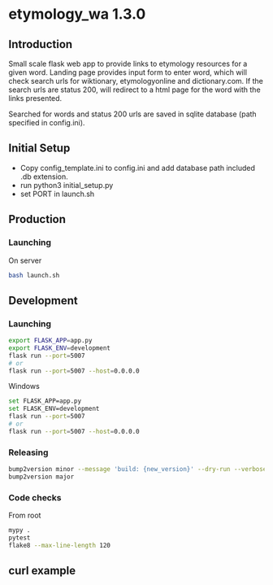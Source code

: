 # etymology_wa 1.3.0

## Introduction
Small scale flask web app to provide links to etymology resources for a given word. Landing page provides input form to enter word, which will check search urls for wiktionary, etymologyonline and dictionary.com. If the search urls are status 200, will redirect to a html page for the word with the links presented.

Searched for words and status 200 urls are saved in sqlite database (path specified in config.ini).

## Initial Setup
- Copy config_template.ini to config.ini and add database path included .db extension.
- run python3 initial_setup.py
- set PORT in launch.sh

## Production
### Launching
On server
```bash
bash launch.sh
```

## Development
### Launching
```bash
export FLASK_APP=app.py
export FLASK_ENV=development
flask run --port=5007
# or
flask run --port=5007 --host=0.0.0.0
```
Windows
```bash
set FLASK_APP=app.py
set FLASK_ENV=development
flask run --port=5007
# or
flask run --port=5007 --host=0.0.0.0
```
### Releasing
```bash
bump2version minor --message 'build: {new_version}' --dry-run --verbose
bump2version major
```

### Code checks
From root
```bash
mypy .
pytest
flake8 --max-line-length 120
```

## curl example
